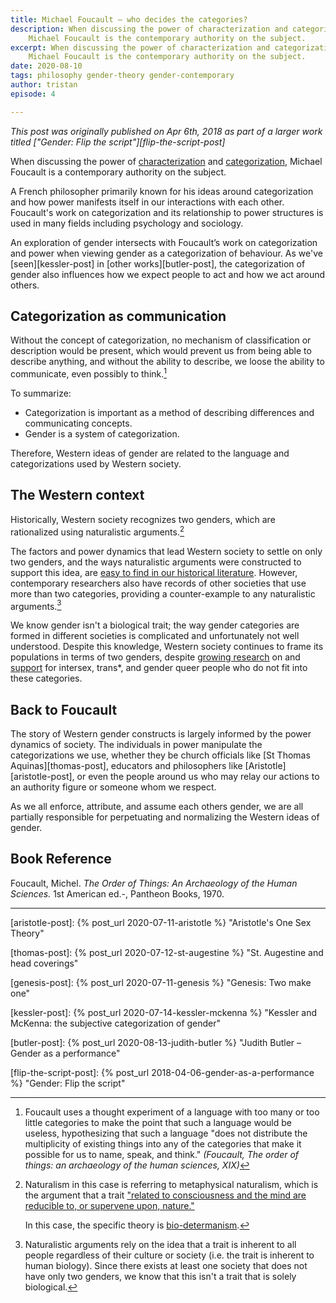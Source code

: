 ```yaml
---
title: Michael Foucault – who decides the categories?
description: When discussing the power of characterization and categorization,
    Michael Foucault is the contemporary authority on the subject.
excerpt: When discussing the power of characterization and categorization,
    Michael Foucault is the contemporary authority on the subject.
date: 2020-08-10
tags: philosophy gender-theory gender-contemporary
author: tristan
episode: 4

---
```


*This post was originally published on Apr 6th, 2018 as part of a larger work
titled ["Gender: Flip the script"][flip-the-script-post]*

When discussing the power of [characterization][defn-characterization] and
[categorization][defn-categorization], Michael Foucault is a contemporary
authority on the subject.

A French philosopher primarily known for his ideas around categorization and
how power manifests itself in our interactions with each other. Foucault's work
on categorization and its relationship to power structures is used in many
fields including psychology and sociology.

[defn-characterization]: https://www.merriam-webster.com/dictionary/characterization
[defn-categorization]: https://www.merriam-webster.com/dictionary/categorization

An exploration of gender intersects with Foucault’s work on categorization and
power when viewing gender as a categorization of behaviour. As we've
[seen][kessler-post] in [other works][butler-post], the categorization of
gender also influences how we expect people to act and how we act around
others.

## Categorization as communication

Without the concept of categorization, no mechanism of classification or
description would be present, which would prevent us from being able to
describe anything, and without the ability to describe, we loose the ability
to communicate, even possibly to think.[^multiplicity]

[^multiplicity]: Foucault uses a thought experiment of a language
    with too many or too little categories to make the point that such a
    language would be useless, hypothesizing that such a language
    "does not distribute the multiplicity of existing things into any of the
    categories that make it possible for us to name, speak, and think."
    *(Foucault, The order of things: an archaeology of the human sciences, XIX)*

To summarize:

- Categorization is important as a method of describing differences and
  communicating concepts.
- Gender is a system of categorization.

Therefore, Western ideas of gender are related to the language and
categorizations used by Western society.

## The Western context

Historically, Western society recognizes two genders, which are rationalized
using naturalistic arguments.[^define-naturalism]

[^define-naturalism]: Naturalism in this case is referring to metaphysical
    naturalism, which is the argument that a trait ["related to consciousness
    and the mind are reducible to, or supervene upon,
    nature."][wiki-naturalism]

    In this case, the specific theory is
    [bio-determanism][bio-determinism-wiki].

[wiki-naturalism]: https://en.wikipedia.org/wiki/Naturalism_(philosophy)
[bio-determinism-wiki]: https://en.wikipedia.org/wiki/Biological_determinism

The factors and power dynamics that lead Western society to settle on only two
genders, and the ways naturalistic arguments were constructed to support this
idea, are [easy to find in our historical literature][gender-history]. However,
contemporary researchers also have records of other societies that use more
than two categories, providing a counter-example to any naturalistic
arguments.[^counter-example]

[^counter-example]: Naturalistic arguments rely on the idea that a trait
    is inherent to all people regardless of their culture or society (i.e.
    the trait is inherent to human biology). Since there exists at least one
    society that does not have only two genders, we know that this isn't a
    trait that is solely biological.

We know gender isn't a biological trait; the way gender categories are
formed in different societies is complicated and unfortunately not well
understood. Despite this knowledge, Western society continues to frame its
populations in terms of two genders, despite [growing
research][facebook-gender] on and [support][time-gender] for intersex, trans\*,
and gender queer people who do not fit into these categories.

[facebook-gender]: https://www.telegraph.co.uk/technology/facebook/10930654/Facebooks-71-gender-options-come-to-UK-users.html
[time-gender]: http://time.com/4703058/time-cover-story-beyond-he-or-she/

## Back to Foucault

The story of Western gender constructs is largely informed by the power
dynamics of society. The individuals in power manipulate the
categorizations we use, whether they be church officials like [St Thomas
Aquinas][thomas-post], educators and philosophers like
[Aristotle][aristotle-post], or even the people around us who may relay our
actions to an authority figure or someone whom we respect.

As we all enforce, attribute, and assume each others gender, we are all
partially responsible for perpetuating and normalizing the Western ideas of
gender.

## Book Reference

Foucault, Michel. *The Order of Things: An Archaeology of the Human Sciences.*
1st American ed.-, Pantheon Books, 1970.

---

[gender-history]: /projects/gender-history.html
    "Gender history project"

[aristotle-post]: {% post_url 2020-07-11-aristotle %}
    "Aristotle's One Sex Theory"

[thomas-post]: {% post_url 2020-07-12-st-augestine %}
    "St. Augestine and head coverings"

[genesis-post]: {% post_url 2020-07-11-genesis %}
    "Genesis: Two make one"

[kessler-post]: {% post_url 2020-07-14-kessler-mckenna %}
    "Kessler and McKenna: the subjective categorization of gender"

[butler-post]: {% post_url 2020-08-13-judith-butler %}
    "Judith Butler – Gender as a performance"

[flip-the-script-post]: {% post_url 2018-04-06-gender-as-a-performance %}
    "Gender: Flip the script"

[^the-second-sex]: De Beauvoir, Simone. The Second Sex. Random House, 2014.

[^gender]: Kessler, Suzanne J., and Wendy McKenna. Gender: An Ethnomethodological Approach. University of Chicago Press, 1985.

[^gender-trouble]: Butler, Judith. Gender Trouble: Subjects of Sex/Gender/Desire.

[^sister-outsider]: Lorde, Audre. Sister Outsider: Essays and Speeches.  Crossing Press, c2007.
